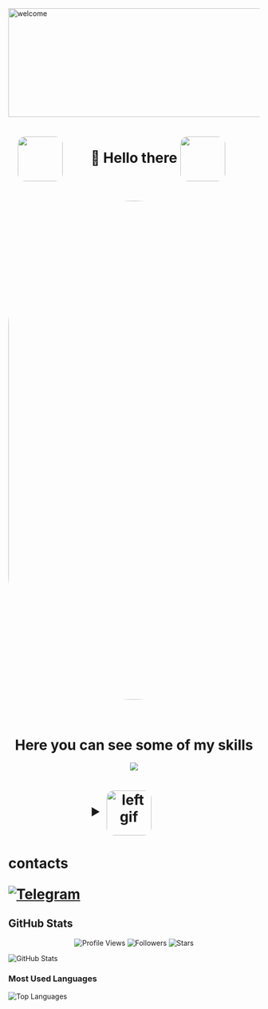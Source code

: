 <img width="1797" height="218" alt="welcome" src="https://github.com/user-attachments/assets/e0b04151-5bda-4820-8a78-6c5cabebe653" />


<h1 align="center">
    <img src="https://github.com/user-attachments/assets/e153f02e-51c8-477b-8013-b1dbcc5fc9b8" style="display: inline-block; margin-right: 50px; vertical-align: middle; width: 90px; border-radius: 15px;" />
        👋 Hello there
         <img src="https://github.com/user-attachments/assets/e153f02e-51c8-477b-8013-b1dbcc5fc9b8" style="display: inline-block; margin-right: 50px; vertical-align: middle; width: 90px; border-radius: 15px;" />
</h1>


<h1 align="center">
    <img src="https://github.com/user-attachments/assets/46d7e9e5-336f-4cc3-9fde-c18c8035d57f8" style="display: inline-block; margin-right: 500px; vertical-align: middle; width: 1000px; border-radius: 500px;" />
</h1>

<h1 align="center">
    <br>
    Here you can see some of my skills 
    </span>
</h1>


<p align="center">
  <a href="https://skillicons.dev">
    <img src="https://skillicons.dev/icons?i=git,c,py,cpp,vscode,cmake,github,linux,stackoverflow," />
  </a>
</p>



</h1>
<h1 align="center">
    <details>
        <summary><img src="https://github.com/user-attachments/assets/fab9acbb-e9c3-4e6c-9f1d-a033e8ee5299" alt="left gif" style="display: inline-block; margin-right: 50px; vertical-align: middle; width: 90px; border-radius: 15px;" /></summary>
        (something in the process of being studied)
    </details>
    </span>
</h1>


<h1 align="left">
    contacts
    
[![Telegram](https://img.shields.io/badge/-Telegram-2CA5E0?style=flat&logo=telegram&logoColor=white)](https://tlgg.ru/unmakame)    
    </span>
</h1>








## GitHub Stats

<p align="center">
  <img src="https://komarev.com/gh/gh-username/unmakame?color=0e75b6&style=flat-square" alt="Profile Views" />
  <img src="https://img.shields.io/github/followers/unmakame?color=0e75b6&style=flat-square" alt="Followers" />
  <img src="https://img.shields.io/github/stars/unmakame?color=0e75b6&style=flat-square" alt="Stars" />
</p>

![GitHub Stats](https://github-readme-stats.vercel.app/api?username=unmakame&show_icons=true&count_private=true&hide_border=true&bg_color=00000000&text_color=ffffff&icon_color=0e75b6&title_color=0e75b6)

### Most Used Languages

![Top Languages](https://github-readme-stats.vercel.app/api/top-langs/?username=unmakame&layout=compact&hide_border=true&bg_color=00000000&text_color=ffffff&title_color=0e75b6)










 
